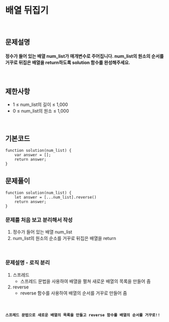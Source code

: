 # 배열 뒤집기

<br>

## 문제설명
#### 정수가 들어 있는 배열 num_list가 매개변수로 주어집니다. num_list의 원소의 순서를 거꾸로 뒤집은 배열을 return하도록 solution 함수를 완성해주세요.

<br>

## 제한사항
* 1 ≤ num_list의 길이 ≤ 1,000
* 0 ≤ num_list의 원소 ≤ 1,000

<br>

## 기본코드
```
function solution(num_list) {
    var answer = [];
    return answer;
}
```


## 문제풀이
```
function solution(num_list) {
    let answer = [...num_list].reverse()
    return answer;
}
```
### 문제를 처음 보고 분리해서 작성
1. 정수가 들어 있는 배열 num_list
2. num_list의 원소의 순소를 거꾸로 뒤집은 배열을 return

<br>

### 문제설명 - 로직 분리
1. 스프레드
   - 스프레드 문법을 사용하여 배열을 펼쳐 새로운 배열의 목록을 만들어 줌
2. reverse
   - reverse 함수를 사용하여 배열의 순서를 거꾸로 만들어 줌


<br>

#### `스프레드 문법으로 새로운 배열의 목록을 만들고 reverse 함수를 배열의 순서를 거꾸로!!`

